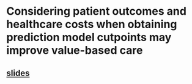 # Considering patient outcomes and healthcare costs when obtaining prediction model cutpoints may improve value-based care

## [slides](https://aushsi.shinyapps.io/ssa-qld-presentation-aug22/)
